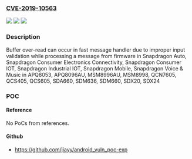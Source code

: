 ### [CVE-2019-10563](https://cve.mitre.org/cgi-bin/cvename.cgi?name=CVE-2019-10563)
![](https://img.shields.io/static/v1?label=Product&message=Snapdragon%20Auto%2C%20Snapdragon%20Consumer%20Electronics%20Connectivity%2C%20Snapdragon%20Consumer%20IOT%2C%20Snapdragon%20Industrial%20IOT%2C%20Snapdragon%20Mobile%2C%20Snapdragon%20Voice%20%26%20Music&color=blue)
![](https://img.shields.io/static/v1?label=Version&message=n%2Fa&color=blue)
![](https://img.shields.io/static/v1?label=Vulnerability&message=Buffer%20Over-read%20Issue%20in%20WLAN%20HOST&color=brighgreen)

### Description

Buffer over-read can occur in fast message handler due to improper input validation while processing a message from firmware in Snapdragon Auto, Snapdragon Consumer Electronics Connectivity, Snapdragon Consumer IOT, Snapdragon Industrial IOT, Snapdragon Mobile, Snapdragon Voice & Music in APQ8053, APQ8096AU, MSM8996AU, MSM8998, QCN7605, QCS405, QCS605, SDA660, SDM636, SDM660, SDX20, SDX24

### POC

#### Reference
No PoCs from references.

#### Github
- https://github.com/jiayy/android_vuln_poc-exp

